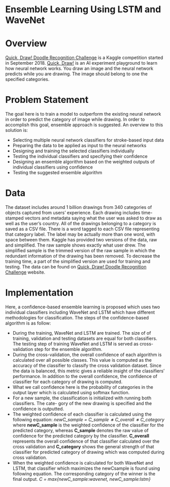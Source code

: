 # Ensemble Learning Using LSTM and WaveNet
# Overview
[Quick, Draw! Doodle Recognition Challenge] is a Kaggle competition started in September 2018. [Quick, Draw!] is an AI experiment playground to learn how neural network works. You draw an image and the neural network predicts while you are drawing. The image should belong to one the specified categories.

# Problem Statement
The goal here is to train a model to outperform the existing neural network in order to predict the category of image while drawing. In order to accomplish this goal, ensemble approach is suggested. An overview to this solution is:

  - Selecting multiple neural network classifiers for stroke-based input data
  - Preparing the data to be applied as input to the neural networks
  - Designing and training the selected classifiers individually
  - Testing the individual classifiers and specifying their confidence
  - Designing an ensemble algorithm based on the weighted outputs of individual classifiers using confidence
  - Testing the suggested ensemble algorithm

# Data
The dataset includes around 1 billion drawings from 340 categories of objects captured from users’ experience. Each drawing includes time-stamped vectors and metadata saying what the user was asked to draw as well as the user’s country. All of the drawings belonging to a category is saved as a CSV file. There is a word tagged to each CSV file representing that category label. The label may be actually more than one word, with space between them.
Kaggle has provided two versions of the data, raw and simplified. The raw sample shows exactly what user drew. The simplified sample is the trimmed version of the raw sample in which the redundant information of the drawing has been removed. To decrease the training time, a part of the simplified version are used for training and testing.
The data can be found on [Quick, Draw! Doodle Recognition Challenge] website.

# Implementation
Here, a confidence-based ensemble learning is proposed which uses two individual classifiers including WaveNet and LSTM which have different methodologies for classification. The steps of the confidence-based algorithm is as follow:

  - During the training, WaveNet and LSTM are trained. The size of of training, validation and testing datasets are equal for both classifiers. The testing step of training WaveNet and LSTM is served as cross-validation step for the ensemble algorithm.
  - During the cross-validation, the overall confidence of each algorithm is calculated over all possible classes. This value is computed as the accuracy of the classifier to classify the cross validation dataset. Since the data is balanced, this metric gives a reliable insight of the classifiers’ performance. In addition to the overall confidence, the confidence of classifier for each category of drawing is computed.
  - What we call confidence here is the probability of categories in the output layer which is calculated using softmax function.
  - For a new sample, the classification is initialized with running both classifiers. The cate- gory of the new drawing is specified and the confidence is outputted.
  - The weighted confidence of each classifier is calculated using the following equation:
  *newC_sample = C_sample ∗ C_overall ∗ C_category*
where **newC_sample** is the weighted confidence of the classifier for the predicted category, whereas **C_sample** denotes the raw value of confidence for the predicted category by the classifier. **C_overall** represents the overall confidence of that classifier calculated over the cross validation and **C_category** shows the general strength of that classifier for predicted category of drawing which was computed during cross validation.
  - When the weighted confidence is calculated for both WaveNet and LSTM, that classifier which maximizes the newCsample is found using following equation. The corresponding category of the winner is the final output.
  *C = max{newC_sample:wavenet, newC_sample:lstm}*
 

   [Quick, Draw!]: <https://quickdraw.withgoogle.com/>
   [Quick, Draw! Doodle Recognition Challenge]: <https://www.kaggle.com/c/quickdraw-doodle-recognition#description>
   
